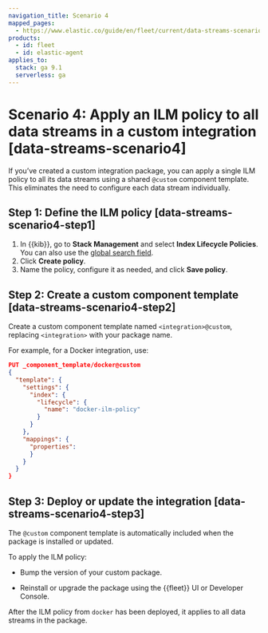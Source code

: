 ```yaml
---
navigation_title: Scenario 4
mapped_pages:
  - https://www.elastic.co/guide/en/fleet/current/data-streams-scenario4.html
products:
  - id: fleet
  - id: elastic-agent
applies_to:
  stack: ga 9.1
  serverless: ga
---
```


# Scenario 4: Apply an ILM policy to all data streams in a custom integration [data-streams-scenario4]

If you’ve created a custom integration package, you can apply a single ILM policy to all its data streams using a shared `@custom` component template. This eliminates the need to configure each data stream individually.

## Step 1: Define the ILM policy [data-streams-scenario4-step1]

1. In {{kib}}, go to **Stack Management** and select **Index Lifecycle Policies**. You can also use the [global search field](/explore-analyze/find-and-organize/find-apps-and-objects.md).
2. Click **Create policy**.
3. Name the policy, configure it as needed, and click **Save policy**.

## Step 2: Create a custom component template [data-streams-scenario4-step2]

Create a custom component template named `<integration>@custom`, replacing `<integration>` with your package name.

For example, for a Docker integration, use:

```json
PUT _component_template/docker@custom
{
  "template": {
    "settings": {
      "index": {
        "lifecycle": {
          "name": "docker-ilm-policy"
        }
      }
    },
    "mappings": {
      "properties":
      }
    }
  }
}
```

## Step 3: Deploy or update the integration [data-streams-scenario4-step3]

The `@custom` component template is automatically included when the package is installed or updated.

To apply the ILM policy:

- Bump the version of your custom package.

- Reinstall or upgrade the package using the {{fleet}} UI or Developer Console.

After the ILM policy from `docker` has been deployed, it applies to all data streams in the package.